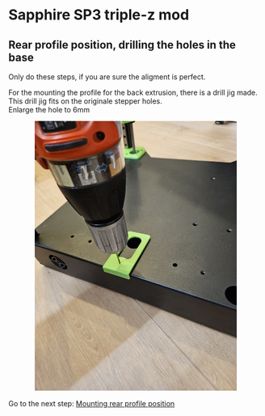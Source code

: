 # Sapphire SP3 triple-z mod

## Rear profile position, drilling the holes in the base
Only do these steps, if you are sure the aligment is perfect. <br>

For the mounting the profile for the back extrusion, there is a drill jig made. <br>
This drill jig fits on the originale stepper holes. <br>
Enlarge the hole to 6mm <br>
<p align="center">
  <img width="400" src="../pictures/20240104_094700.jpg">
</p>

Go to the next step: <a href="../step5_mount_rear/readme.md">Mounting rear profile position</a>

